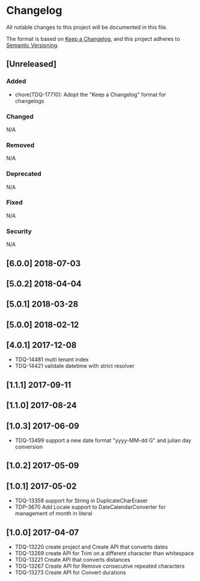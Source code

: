 # Changelog
All notable changes to this project will be documented in this file.

The format is based on [Keep a Changelog](https://keepachangelog.com/en/1.0.0/),
and this project adheres to [Semantic Versioning](https://semver.org/spec/v2.0.0.html).

## [Unreleased]
### Added
- chore(TDQ-17710): Adopt the "Keep a Changelog" format for changelogs
### Changed
N/A
### Removed
N/A
### Deprecated
N/A
### Fixed
N/A
### Security
N/A

## [6.0.0] 2018-07-03
## [5.0.2] 2018-04-04
## [5.0.1] 2018-03-28
## [5.0.0] 2018-02-12

## [4.0.1] 2017-12-08
- TDQ-14481 multi tenant index
- TDQ-14421 validate datetime with strict resolver

## [1.1.1] 2017-09-11
## [1.1.0] 2017-08-24

## [1.0.3] 2017-06-09
- TDQ-13499 support a new date format "yyyy-MM-dd G" and julian day conversion

## [1.0.2] 2017-05-09

## [1.0.1] 2017-05-02
- TDQ-13358 support for String in DuplicateCharEraser
- TDP-3670  Add Locale support to DateCalendarConverter for management of month in literal

## [1.0.0] 2017-04-07
- TDQ-13220 create project and Create API that converts dates
- TDQ-13269 create API for Trim on a different character than whitespace
- TDQ-13221 Create API that converts distances
- TDQ-13267 Create API for Remove consecutive repeated characters
- TDQ-13273 Create API for Convert durations

